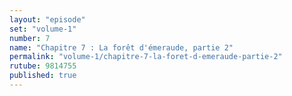```yaml
---
layout: "episode"
set: "volume-1"
number: 7
name: "Chapitre 7 : La forêt d'émeraude, partie 2"
permalink: "volume-1/chapitre-7-la-foret-d-emeraude-partie-2"
rutube: 9814755
published: true
---
```

